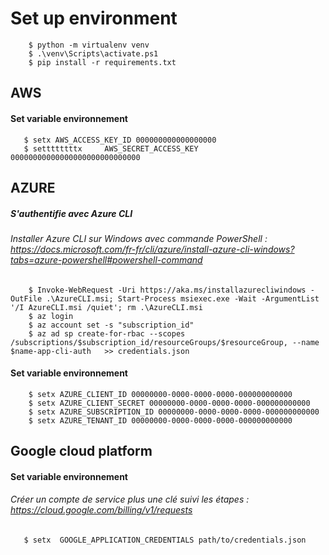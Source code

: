 
# Set up environment
        
        $ python -m virtualenv venv 
        $ .\venv\Scripts\activate.ps1
        $ pip install -r requirements.txt
        

## AWS 
  #### Set variable environnement 
       $ setx AWS_ACCESS_KEY_ID 000000000000000000
       $ settttttttx     AWS_SECRET_ACCESS_KEY 00000000000000000000000000000 
       


## AZURE 

   ##### S'authentifie avec Azure CLI  
   ###### Installer Azure CLI sur Windows avec commande PowerShell : https://docs.microsoft.com/fr-fr/cli/azure/install-azure-cli-windows?tabs=azure-powershell#powershell-command
        $ Invoke-WebRequest -Uri https://aka.ms/installazurecliwindows -OutFile .\AzureCLI.msi; Start-Process msiexec.exe -Wait -ArgumentList '/I AzureCLI.msi /quiet'; rm .\AzureCLI.msi
        $ az login 
        $ az account set -s "subscription_id"
        $ az ad sp create-for-rbac --scopes /subscriptions/$subscription_id/resourceGroups/$resourceGroup, --name $name-app-cli-auth   >> credentials.json 
   
   #### Set variable environnement 
        $ setx AZURE_CLIENT_ID 00000000-0000-0000-0000-000000000000
        $ setx AZURE_CLIENT_SECRET 00000000-0000-0000-0000-000000000000
        $ setx AZURE_SUBSCRIPTION_ID 00000000-0000-0000-0000-000000000000
        $ setx AZURE_TENANT_ID 00000000-0000-0000-0000-000000000000
        


## Google cloud platform  
  #### Set variable environnement 
  ###### Créer un compte de service plus une clé suivi les étapes : https://cloud.google.com/billing/v1/requests 
       $ setx  GOOGLE_APPLICATION_CREDENTIALS path/to/credentials.json

    

